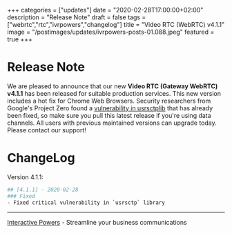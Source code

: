 +++
categories = ["updates"]
date = "2020-02-28T17:00:00+02:00"
description = "Release Note"
draft = false
tags = ["webrtc","rtc","ivrpowers","changelog"]
title = "Video RTC (WebRTC) v4.1.1"
image = "/postimages/updates/ivrpowers-posts-01.088.jpeg"
featured = true
+++

# Release Note

We are pleased to announce that our new **Video RTC (Gateway WebRTC) v4.1.1** has been released for suitable production services. This new version includes a hot fix for Chrome Web Browsers. Security researchers from Google's Project Zero found a [vulnerability in usrsctplib](https://bugs.chromium.org/p/project-zero/issues/detail?id=1992) that has already been fixed, so make sure you pull this latest release if you're using data channels. All users with previous maintained versions can upgrade today. Please contact our support!

# ChangeLog

Version 4.1.1:

```bash
## [4.1.1] - 2020-02-28
### Fixed
- Fixed critical vulnerability in `usrsctp` library
```

---
[Interactive Powers](http://www.ivrpowers.com/) - Streamline your business communications

